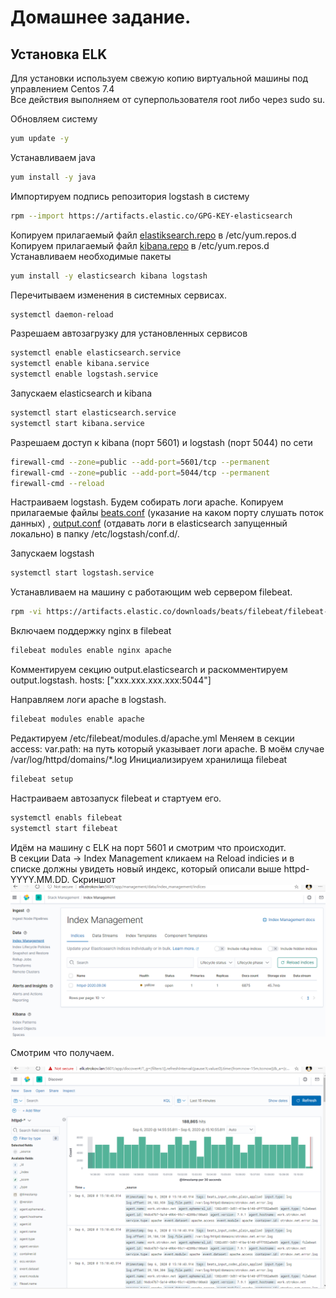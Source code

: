 # Домашнее задание.  
## Установка ELK

Для установки используем свежую копию виртуальной машины под управлением Centos 7.4  
Все действия выполняем от суперпользователя root либо через sudo su.

Обновляем систему
```bash
yum update -y
```
Устанавливаем java
```bash
yum install -y java
```

Импортируем подпись репозитория logstash в систему
```bash
rpm --import https://artifacts.elastic.co/GPG-KEY-elasticsearch
```
Копируем прилагаемый файл [elastiksearch.repo](templates%2Felasticsearch.repo) в /etc/yum.repos.d
Копируем прилагаемый файл [kibana.repo](templates%2Fkibana.repo) в /etc/yum.repos.d
Устанавливаем необходимые пакеты
```bash
yum install -y elasticsearch kibana logstash
```
Перечитываем изменения в системных сервисах.
```bash
systemctl daemon-reload
```
Разрешаем автозагрузку для установленных сервисов
```bash
systemctl enable elasticsearch.service
systemctl enable kibana.service
systemctl enable logstash.service
```

Запускаем elasticsearch и kibana
```bash
systemctl start elasticsearch.service
systemctl start kibana.service
```

Разрешаем доступ к kibana (порт 5601) и logstash (порт 5044) по сети
```bash
firewall-cmd --zone=public --add-port=5601/tcp --permanent
firewall-cmd --zone=public --add-port=5044/tcp --permanent
firewall-cmd --reload
```

Настраиваем logstash.
Будем собирать логи apache.
Копируем прилагаемые файлы [beats.conf](templates%2Fbeats.conf) (указание на каком порту слушать поток данных) , [output.conf](templates%2Foutput.conf) (отдавать логи в elasticsearch запущенный  локально) в папку /etc/logstash/conf.d/.

Запускаем logstash
```bash
systemctl start logstash.service
```

Устанавливаем на машину с работающим web сервером filebeat.
```bash
rpm -vi https://artifacts.elastic.co/downloads/beats/filebeat/filebeat-7.9.1-i686.rpm
```
Включаем поддержку nginx в filebeat
```bash
filebeat modules enable nginx apache
```
Комментируем секцию output.elasticsearch и раскомментируем output.logstash.
hosts: ["xxx.xxx.xxx.xxx:5044"]

Направляем логи apache в logstash.  
```bash
filebeat modules enable apache
```
Редактируем  /etc/filebeat/modules.d/apache.yml
Меняем в секции access: var.path: на путь который указывает логи apache.
В моём случае /var/log/httpd/domains/*.log
Инициализируем хранилища filebeat 
```bash
filebeat setup
```

Настраиваем автозапуск filebeat и стартуем его.
```bash
systemctl enabls filebeat
systemctl start filebeat
```
Идём на машину с ELK на порт 5601 и смотрим что происходит.  
В секции Data -> Index Management кликаем на Reload indicies и в списке должны увидеть новый индекс, который описали выше httpd-YYYY.MM.DD.
Скриншот 
![](result/Screenshot_31.png)

Смотрим что получаем.

![](result/Screenshot_32.png)










